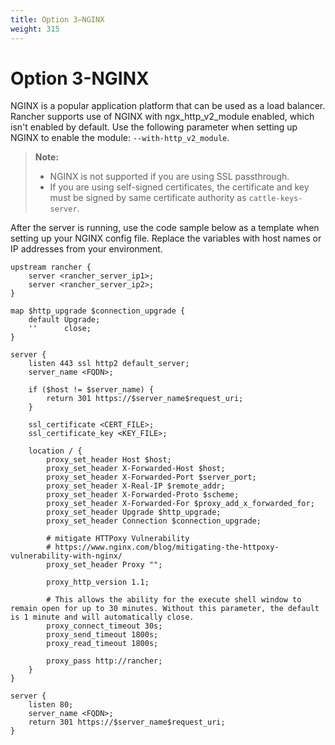 ```yaml
---
title: Option 3—NGINX
weight: 315
---
```

# Option 3-NGINX

NGINX is a popular application platform that can be used as a load balancer. Rancher supports use of NGINX with ngx_http_v2_module enabled, which isn't enabled by default. Use the following parameter when setting up NGINX to enable the module: `--with-http_v2_module`.

>**Note:**
>- NGINX is not supported if you are using SSL passthrough.
>- If you are using self-signed certificates, the certificate and key must be signed by same certificate authority as `cattle-keys-server`.

After the server is running, use the code sample below as a template when setting up your NGINX config file. Replace the variables with host names or IP addresses from your environment.

```
upstream rancher {
    server <rancher_server_ip1>;
    server <rancher_server_ip2>;
}

map $http_upgrade $connection_upgrade {
    default Upgrade;
    ''      close;
}

server {
    listen 443 ssl http2 default_server;
    server_name <FQDN>;

    if ($host != $server_name) {
        return 301 https://$server_name$request_uri;
    }

    ssl_certificate <CERT_FILE>;
    ssl_certificate_key <KEY_FILE>;

    location / {
        proxy_set_header Host $host;
        proxy_set_header X-Forwarded-Host $host;
        proxy_set_header X-Forwarded-Port $server_port;
        proxy_set_header X-Real-IP $remote_addr;
        proxy_set_header X-Forwarded-Proto $scheme;
        proxy_set_header X-Forwarded-For $proxy_add_x_forwarded_for;
        proxy_set_header Upgrade $http_upgrade;
        proxy_set_header Connection $connection_upgrade;

        # mitigate HTTPoxy Vulnerability
        # https://www.nginx.com/blog/mitigating-the-httpoxy-vulnerability-with-nginx/
        proxy_set_header Proxy "";

        proxy_http_version 1.1;

        # This allows the ability for the execute shell window to remain open for up to 30 minutes. Without this parameter, the default is 1 minute and will automatically close.
        proxy_connect_timeout 30s;
        proxy_send_timeout 1800s;
        proxy_read_timeout 1800s;

        proxy_pass http://rancher;
    }
}

server {
    listen 80;
    server_name <FQDN>;
    return 301 https://$server_name$request_uri;
}

```
